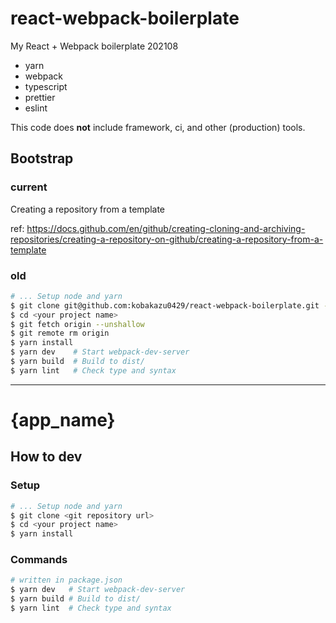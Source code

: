 # react-webpack-boilerplate

My React + Webpack boilerplate 202108

- yarn
- webpack
- typescript
- prettier
- eslint

This code does **not** include framework, ci, and other (production) tools.

## Bootstrap

### current

Creating a repository from a template

ref: https://docs.github.com/en/github/creating-cloning-and-archiving-repositories/creating-a-repository-on-github/creating-a-repository-from-a-template

### old

```bash
# ... Setup node and yarn
$ git clone git@github.com:kobakazu0429/react-webpack-boilerplate.git --depth 1 <your project name>
$ cd <your project name>
$ git fetch origin --unshallow
$ git remote rm origin
$ yarn install
$ yarn dev    # Start webpack-dev-server
$ yarn build  # Build to dist/
$ yarn lint   # Check type and syntax
```

---

# {app_name}

## How to dev

### Setup

```bash
# ... Setup node and yarn
$ git clone <git repository url>
$ cd <your project name>
$ yarn install
```

### Commands

```bash
# written in package.json
$ yarn dev   # Start webpack-dev-server
$ yarn build # Build to dist/
$ yarn lint  # Check type and syntax
```
